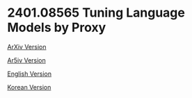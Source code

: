 # 2401.08565 Tuning Language Models by Proxy

[ArXiv Version](https://arxiv.org/abs/2401.08565)

[Ar5iv Version](https://ar5iv.org/abs/2401.08565)

[English Version](https://raw.githack.com/kh-kim/arxiv-translator/master/papers/2401.08565/paper.en.html)

[Korean Version](https://raw.githack.com/kh-kim/arxiv-translator/master/papers/2401.08565/paper.ko.html)